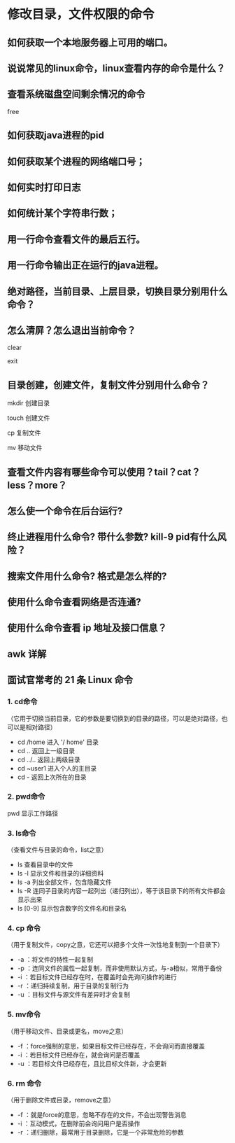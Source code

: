 # 修改目录，文件权限的命令



## 如何获取一个本地服务器上可用的端口。



## 说说常见的linux命令，linux查看内存的命令是什么？





## 查看系统磁盘空间剩余情况的命令

free



## 如何获取java进程的pid





## 如何获取某个进程的网络端口号；



## 如何实时打印日志



## 如何统计某个字符串行数；



## 用一行命令查看文件的最后五行。



## 用一行命令输出正在运行的java进程。



## 绝对路径，当前目录、上层目录，切换目录分别用什么命令？



## 怎么清屏？怎么退出当前命令？

clear 

exit



## 目录创建，创建文件，复制文件分别用什么命令？

mkdir  创建目录

touch  创建文件

cp       复制文件

mv	  移动文件



## 查看文件内容有哪些命令可以使用？tail？cat？less？more？





## 怎么使一个命令在后台运行?



## 终止进程用什么命令? 带什么参数? kill-9 pid有什么风险？



## 搜索文件用什么命令? 格式是怎么样的?



## 使用什么命令查看网络是否连通?



## 使用什么命令查看 ip 地址及接口信息？



## awk 详解


## 面试官常考的 21 条 Linux 命令
### 1. cd命令
（它用于切换当前目录，它的参数是要切换到的目录的路径，可以是绝对路径，也可以是相对路径）
+ cd /home    进入 '/ home' 目录
+ cd ..            返回上一级目录
+ cd ../..         返回上两级目录
+ cd ~user1   进入个人的主目录
+ cd -             返回上次所在的目录

### 2. pwd命令
pwd 显示工作路径

### 3. ls命令
（查看文件与目录的命令，list之意）
+ ls 查看目录中的文件
+ ls -l 显示文件和目录的详细资料
+ ls -a 列出全部文件，包含隐藏文件
+ ls -R 连同子目录的内容一起列出（递归列出），等于该目录下的所有文件都会显示出来
+ ls [0-9] 显示包含数字的文件名和目录名

### 4. cp 命令
（用于复制文件，copy之意，它还可以把多个文件一次性地复制到一个目录下）
+ -a ：将文件的特性一起复制
+ -p ：连同文件的属性一起复制，而非使用默认方式，与-a相似，常用于备份
+ -i ：若目标文件已经存在时，在覆盖时会先询问操作的进行
+ -r ：递归持续复制，用于目录的复制行为
+ -u ：目标文件与源文件有差异时才会复制

###  5.  mv命令
（用于移动文件、目录或更名，move之意）
+ -f ：force强制的意思，如果目标文件已经存在，不会询问而直接覆盖
+ -i ：若目标文件已经存在，就会询问是否覆盖
+ -u ：若目标文件已经存在，且比目标文件新，才会更新

### 6.  rm 命令
（用于删除文件或目录，remove之意）

+ -f ：就是force的意思，忽略不存在的文件，不会出现警告消息
+ -i ：互动模式，在删除前会询问用户是否操作
+ -r ：递归删除，最常用于目录删除，它是一个非常危险的参数